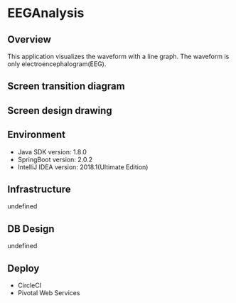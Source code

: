 # EEGAnalysis
## Overview
This application visualizes the waveform with a line graph.
The waveform is only electroencephalogram(EEG).
## Screen transition diagram
## Screen design drawing
## Environment
- Java SDK version: 1.8.0
- SpringBoot version: 2.0.2
- IntelliJ IDEA version: 2018.1(Ultimate Edition)
## Infrastructure
undefined
## DB Design
undefined
## Deploy
- CircleCI
- Pivotal Web Services